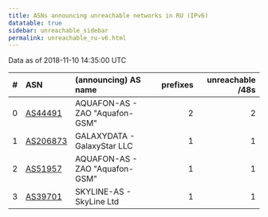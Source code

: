 ```yaml
---
title: ASNs announcing unreachable networks in RU (IPv6)
datatable: true
sidebar: unreachable_sidebar
permalink: unreachable_ru-v6.html
---
```


Data as of 2018-11-10 14:35:00 UTC


<div class="datatable-begin"></div>

|   # | ASN                                      | (announcing) AS name           |   prefixes |   unreachable /48s |
|----:|:-----------------------------------------|:-------------------------------|-----------:|-------------------:|
|   0 | [AS44491](unreachable_AS44491-v6.html)   | AQUAFON-AS - ZAO "Aquafon-GSM" |          2 |                  2 |
|   1 | [AS206873](unreachable_AS206873-v6.html) | GALAXYDATA - GalaxyStar LLC    |          1 |                  1 |
|   2 | [AS51957](unreachable_AS51957-v6.html)   | AQUAFON-AS - ZAO "Aquafon-GSM" |          1 |                  1 |
|   3 | [AS39701](unreachable_AS39701-v6.html)   | SKYLINE-AS - SkyLine Ltd       |          1 |                  1 |

<div class="datatable-end"></div>